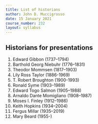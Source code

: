 ```yaml
---
title: List of historians
author: John D. Muccigrosso
date: 15 January 2021
course_number: 232
layout: syllabus
---
```


## Historians for presentations

1. Edward Gibbon (1737–1794)
1. Barthold Georg Niebuhr (1776–1831)
1. Theodor Mommsen (1817–1903)
1. Lily Ross Taylor (1886-1969)
1. T. Robert Broughton (1900-1993)
1. Ronald Syme (1903–1989)
1. Edward Togo Salmon (1905–1988)
1. Arnaldo Dante Momigliano (1908–1987)
1. Moses I. Finley (1912–1986)
1. Keith Hopkins (1934–2004)
1. Fergus Millar (1935–2019)
1. Mary Beard (1955-)
